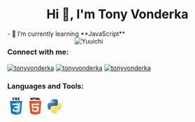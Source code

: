 <h1 align="center">Hi 👋, I'm Tony Vonderka</h1>
- 🌱 I’m currently learning **JavaScript**
<img align="right" alt="Yuuichi" width="350" src="https://i.pinimg.com/originals/1b/2e/0e/1b2e0ef7aafa0d4ee33ce0d24412fac0.gif">

<h3 align="left">Connect with me:</h3>
<p align="left">
<a href="https://twitter.com/tonyvonderka" target="blank"><img align="center" src="https://raw.githubusercontent.com/rahuldkjain/github-profile-readme-generator/master/src/images/icons/Social/twitter.svg" alt="tonyvonderka" height="30" width="40" /></a>
<a href="https://www.instagram.com/tonyvonderka" target="blank"><img align="center" src="https://raw.githubusercontent.com/rahuldkjain/github-profile-readme-generator/master/src/images/icons/Social/instagram.svg" alt="tonyvonderka" height="30" width="40" /></a>
<a href="https://www.youtube.com/channel/UC7Fvj6sPUDchYwPcPqBw0qA" target="blank"><img align="center" src="https://raw.githubusercontent.com/rahuldkjain/github-profile-readme-generator/master/src/images/icons/Social/youtube.svg" alt="tonyvonderka" height="30" width="40" /></a>
</p>

<h3 align="left">Languages and Tools:</h3>
<p align="left"> <img src="https://raw.githubusercontent.com/devicons/devicon/master/icons/css3/css3-original-wordmark.svg" alt="css3" width="40" height="40"/> </a> <img src="https://raw.githubusercontent.com/devicons/devicon/master/icons/html5/html5-original-wordmark.svg" alt="html5" width="40" height="40"/> </a> <img src="https://raw.githubusercontent.com/devicons/devicon/master/icons/python/python-original.svg" alt="python" width="40" height="40"/> </a> </p>

